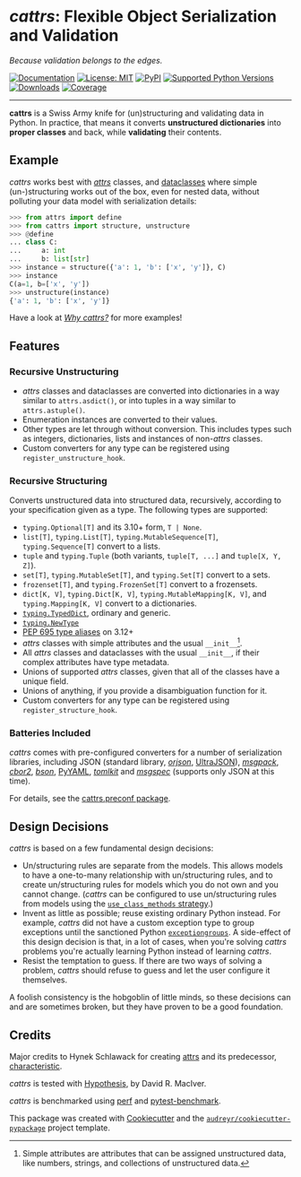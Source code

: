 # *cattrs*: Flexible Object Serialization and Validation

*Because validation belongs to the edges.*

[![Documentation](https://img.shields.io/badge/Docs-Read%20The%20Docs-black)](https://catt.rs/)
[![License: MIT](https://img.shields.io/badge/license-MIT-C06524)](https://github.com/hynek/stamina/blob/main/LICENSE)
[![PyPI](https://img.shields.io/pypi/v/cattrs.svg)](https://pypi.python.org/pypi/cattrs)
[![Supported Python Versions](https://img.shields.io/pypi/pyversions/cattrs.svg)](https://github.com/python-attrs/cattrs)
[![Downloads](https://static.pepy.tech/badge/cattrs/month)](https://pepy.tech/project/cattrs)
[![Coverage](https://img.shields.io/endpoint?url=https://gist.githubusercontent.com/Tinche/22405310d6a663164d894a2beab4d44d/raw/covbadge.json)](https://github.com/python-attrs/cattrs/actions/workflows/main.yml)

---

<!-- begin-teaser -->

**cattrs** is a Swiss Army knife for (un)structuring and validating data in Python.
In practice, that means it converts **unstructured dictionaries** into **proper classes** and back, while **validating** their contents.

<!-- end-teaser -->


## Example

<!-- begin-example -->

_cattrs_ works best with [_attrs_](https://www.attrs.org/) classes, and [dataclasses](https://docs.python.org/3/library/dataclasses.html) where simple (un-)structuring works out of the box, even for nested data, without polluting your data model with serialization details:

```python
>>> from attrs import define
>>> from cattrs import structure, unstructure
>>> @define
... class C:
...     a: int
...     b: list[str]
>>> instance = structure({'a': 1, 'b': ['x', 'y']}, C)
>>> instance
C(a=1, b=['x', 'y'])
>>> unstructure(instance)
{'a': 1, 'b': ['x', 'y']}
```

<!-- end-teaser -->
<!-- end-example -->

Have a look at [*Why *cattrs*?*](https://catt.rs/en/latest/why.html) for more examples!

<!-- begin-why -->

## Features

### Recursive Unstructuring

- _attrs_ classes and dataclasses are converted into dictionaries in a way similar to `attrs.asdict()`, or into tuples in a way similar to `attrs.astuple()`.
- Enumeration instances are converted to their values.
- Other types are let through without conversion. This includes types such as integers, dictionaries, lists and instances of non-_attrs_ classes.
- Custom converters for any type can be registered using `register_unstructure_hook`.


### Recursive Structuring

Converts unstructured data into structured data, recursively, according to your specification given as a type.
The following types are supported:

- `typing.Optional[T]` and its 3.10+ form, `T | None`.
- `list[T]`, `typing.List[T]`, `typing.MutableSequence[T]`, `typing.Sequence[T]` convert to a lists.
- `tuple` and `typing.Tuple` (both variants, `tuple[T, ...]` and `tuple[X, Y, Z]`).
- `set[T]`, `typing.MutableSet[T]`, and `typing.Set[T]` convert to a sets.
- `frozenset[T]`, and `typing.FrozenSet[T]` convert to a frozensets.
- `dict[K, V]`, `typing.Dict[K, V]`, `typing.MutableMapping[K, V]`, and `typing.Mapping[K, V]` convert to a dictionaries.
- [`typing.TypedDict`](https://docs.python.org/3/library/typing.html#typing.TypedDict), ordinary and generic.
- [`typing.NewType`](https://docs.python.org/3/library/typing.html#newtype)
- [PEP 695 type aliases](https://docs.python.org/3/library/typing.html#type-aliases) on 3.12+
- _attrs_ classes with simple attributes and the usual `__init__`[^simple].
- All _attrs_ classes and dataclasses with the usual `__init__`, if their complex attributes have type metadata.
- Unions of supported _attrs_ classes, given that all of the classes have a unique field.
- Unions of anything, if you provide a disambiguation function for it.
- Custom converters for any type can be registered using `register_structure_hook`.

[^simple]: Simple attributes are attributes that can be assigned unstructured data, like numbers, strings, and collections of unstructured data.


### Batteries Included

_cattrs_ comes with pre-configured converters for a number of serialization libraries, including JSON (standard library, [_orjson_](https://pypi.org/project/orjson/), [UltraJSON](https://pypi.org/project/ujson/)), [_msgpack_](https://pypi.org/project/msgpack/), [_cbor2_](https://pypi.org/project/cbor2/), [_bson_](https://pypi.org/project/bson/), [PyYAML](https://pypi.org/project/PyYAML/), [_tomlkit_](https://pypi.org/project/tomlkit/) and [_msgspec_](https://pypi.org/project/msgspec/) (supports only JSON at this time).

For details, see the [cattrs.preconf package](https://catt.rs/en/stable/preconf.html).


## Design Decisions

_cattrs_ is based on a few fundamental design decisions:

- Un/structuring rules are separate from the models.
  This allows models to have a one-to-many relationship with un/structuring rules, and to create un/structuring rules for models which you do not own and you cannot change.
  (_cattrs_ can be configured to use un/structuring rules from models using the [`use_class_methods` strategy](https://catt.rs/en/latest/strategies.html#using-class-specific-structure-and-unstructure-methods).)
- Invent as little as possible; reuse existing ordinary Python instead.
  For example, _cattrs_ did not have a custom exception type to group exceptions until the sanctioned Python [`exceptiongroups`](https://docs.python.org/3/library/exceptions.html#ExceptionGroup).
  A side-effect of this design decision is that, in a lot of cases, when you're solving _cattrs_ problems you're actually learning Python instead of learning _cattrs_.
- Resist the temptation to guess.
  If there are two ways of solving a problem, _cattrs_ should refuse to guess and let the user configure it themselves.

A foolish consistency is the hobgoblin of little minds, so these decisions can and are sometimes broken, but they have proven to be a good foundation.


<!-- end-why -->

## Credits

Major credits to Hynek Schlawack for creating [attrs](https://attrs.org) and its predecessor, [characteristic](https://github.com/hynek/characteristic).

_cattrs_ is tested with [Hypothesis](http://hypothesis.readthedocs.io/en/latest/), by David R. MacIver.

_cattrs_ is benchmarked using [perf](https://github.com/haypo/perf) and [pytest-benchmark](https://pytest-benchmark.readthedocs.io/en/latest/index.html).

This package was created with [Cookiecutter](https://github.com/audreyr/cookiecutter) and the [`audreyr/cookiecutter-pypackage`](https://github.com/audreyr/cookiecutter-pypackage) project template.
